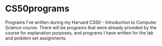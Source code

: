 # CS50programs
Programs I've written during my Harvard CS50 - Introduction to Computer Science course.
There will be programs that were already provided by the course for explanation purposes, and programs I have written for the lab and problem set assignments.
